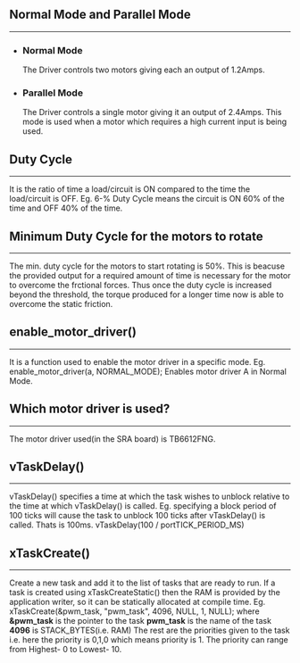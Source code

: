 ## Normal Mode and Parallel Mode
---
- ### Normal Mode
  The Driver controls two motors giving each an output of 1.2Amps.
- ### Parallel Mode
  The Driver controls a single motor giving it an output of 2.4Amps. This mode is used when a motor which requires a high current input is being used.
## Duty Cycle
---
It is the ratio of time a load/circuit is ON compared to the time the load/circuit is OFF.
Eg. 6-% Duty Cycle means the circuit is ON 60% of the time and OFF 40% of the time.
## Minimum Duty Cycle for the motors to rotate
---
The min. duty cycle for the motors to start rotating is 50%. This is beacuse the provided output for a required amount of time is necessary for the motor to overcome
the frctional forces. Thus once the duty cycle is increased beyond the threshold, the torque produced for a longer time now is able to overcome the static friction.
## enable_motor_driver()
---
It is a function used to enable the motor driver in a specific mode.
Eg. enable_motor_driver(a, NORMAL_MODE); Enables motor driver A in Normal Mode.
## Which motor driver is used?
---
The motor driver used(in the SRA board) is TB6612FNG.
## vTaskDelay()
---
vTaskDelay() specifies a time at which the task wishes to unblock relative to the time at which vTaskDelay() is called. 
Eg. specifying a block period of 100 ticks will cause the task to unblock 100 ticks after vTaskDelay() is called. Thats is 100ms.
vTaskDelay(100 / portTICK_PERIOD_MS)
## xTaskCreate()
---
Create a new task and add it to the list of tasks that are ready to run.
If a task is created using xTaskCreateStatic() then the RAM is provided by the application writer, so it can be statically allocated at compile time.
Eg. xTaskCreate(&pwm_task, "pwm_task", 4096, NULL, 1, NULL);
where **&pwm_task** is the pointer to the task
      **pwm_task** is the name of the task
      **4096** is STACK_BYTES(i.e. RAM)
      The rest are the priorities given to the task i.e. here the priority is 0,1,0 which means priority is 1. 
      The priority can range from Highest- 0 to Lowest- 10.
